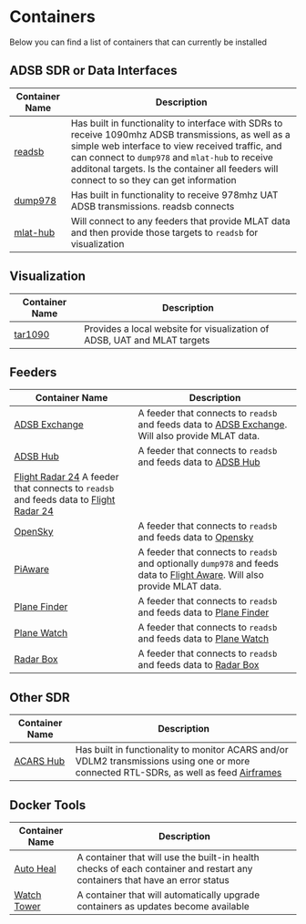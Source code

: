 # Containers

Below you can find a list of containers that can currently be installed

## ADSB SDR or Data Interfaces

| Container Name | Description |
| -------------- | ------------|
| [readsb](https://github.com/mikenye/docker-readsb-protobuf) | Has built in functionality to interface with SDRs to receive 1090mhz ADSB transmissions, as well as a simple web interface to view received traffic, and can connect to `dump978` and `mlat-hub` to receive additonal targets. Is the container all feeders will connect to so they can get information |
| [dump978](https://github.com/mikenye/docker-dump978) | Has built in functionality to receive 978mhz UAT ADSB transmissions. readsb connects |
| [mlat-hub](https://github.com/mikenye/docker-readsb-protobuf) | Will connect to any feeders that provide MLAT data and then provide those targets to `readsb` for visualization |

## Visualization

| Container Name | Description |
| -------------- | ------------|
| [tar1090](https://github.com/mikenye/docker-tar1090) | Provides a local website for visualization of ADSB, UAT and MLAT targets |

## Feeders

| Container Name | Description |
| -------------- | ------------|
| [ADSB Exchange](https://github.com/mikenye/docker-adsbexchange) | A feeder that connects to `readsb` and feeds data to [ADSB Exchange](www.adsbexchange.com). Will also provide MLAT data. |
| [ADSB Hub](https://github.com/mikenye/docker-adsbhub) | A feeder that connects to `readsb` and feeds data to [ADSB Hub](www.adsbhub.com) |
| [Flight Radar 24](https://github.com/mikenye/docker-flightradar24) A feeder that connects to `readsb` and feeds data to [Flight Radar 24](www.flightradar24.com) |
| [OpenSky](https://github.com/mikenye/docker-opensky-network) | A feeder that connects to `readsb` and feeds data to [Opensky](www.opensky-network.com) |
| [PiAware](https://github.com/mikenye/docker-piaware") | A feeder that connects to `readsb` and optionally `dump978` and feeds data to [Flight Aware](www.flightaware.com). Will also provide MLAT data. |
| [Plane Finder](https://github.com/mikenye/docker-planefinder) | A feeder that connects to `readsb` and feeds data to [Plane Finder](www.planefinder.net) |
| [Plane Watch](https://github.com/plane-watch/docker-plane-watch) | A feeder that connects to `readsb` and feeds data to [Plane Watch](www.plane.watch) |
| [Radar Box](https://github.com/mikenye/docker-radarbox) | A feeder that connects to `readsb` and feeds data to [Radar Box](www.radarbox.com) |

## Other SDR

| Container Name | Description |
| -------------- | ------------|
| [ACARS Hub](http://www.github.com/fredclausen/acarshub) | Has built in functionality to monitor ACARS and/or VDLM2 transmissions using one or more connected RTL-SDRs, as well as feed [Airframes](www.airframes.io) |

## Docker Tools

| Container Name | Description |
| -------------- | ------------|
| [Auto Heal](https://mikenye.gitbook.io/ads-b/useful-extras/auto-restart-unhealthy-containers) | A container that will use the built-in health checks of each container and restart any containers that have an error status |
| [Watch Tower](https://mikenye.gitbook.io/ads-b/useful-extras/auto-upgrade-containers) | A container that will automatically upgrade containers as updates become available |
